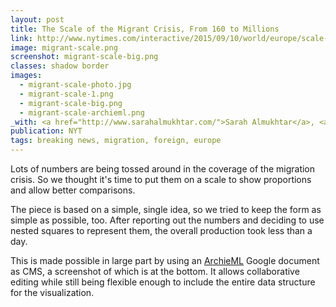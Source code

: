 ```yaml
---
layout: post
title: The Scale of the Migrant Crisis, From 160 to Millions
link: http://www.nytimes.com/interactive/2015/09/10/world/europe/scale-of-migrant-crisis-in-europe.html
image: migrant-scale.png
screenshot: migrant-scale-big.png
classes: shadow border
images:
  - migrant-scale-photo.jpg
  - migrant-scale-1.png
  - migrant-scale-big.png
  - migrant-scale-archieml.png
_with: <a href="http://www.sarahalmukhtar.com/">Sarah Almukhtar</a>, <a href="https://twitter.com/wilsonandrews">Wilson Andrews</a> & <a href="http://joshmkeller.com/">Josh Keller</a>
publication: NYT
tags: breaking news, migration, foreign, europe
---
```


Lots of numbers are being tossed around in the coverage of the migration crisis. So we thought it's time to put them on a scale to show proportions and allow better comparisons.

The piece is based on a simple, single idea, so we tried to keep the form as simple as possible, too. After reporting out the numbers and deciding to use nested squares to represent them, the overall production took less than a day.

This is made possible in large part by using an [ArchieML](http://archieml.org/) Google document as CMS, a screenshot of which is at the bottom. It allows collaborative editing while still being flexible enough to include the entire data structure for the visualization.
